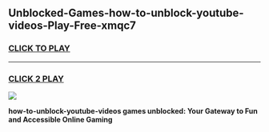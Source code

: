 
## Unblocked-Games-how-to-unblock-youtube-videos-Play-Free-xmqc7
<h3>
<a href="https://premium76.site?title=how-to-unblock-youtube-videos&ref=21A">CLICK TO PLAY</a></h3>
<hr>

<h3>
<a href="https://premium76.site?title=how-to-unblock-youtube-videos&ref=21A">CLICK 2 PLAY</a>
  
</h3>

<a href="https://premium76.site?title=how-to-unblock-youtube-videos&ref=21A"><img src="https://clearcache.store/games.png"></a>


**how-to-unblock-youtube-videos games unblocked: Your Gateway to Fun and Accessible Online Gaming**
